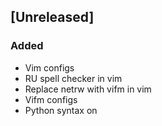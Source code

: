 ## [Unreleased]

### Added
- Vim configs
- RU spell checker in vim
- Replace netrw with vifm in vim
- Vifm configs
- Python syntax on  
